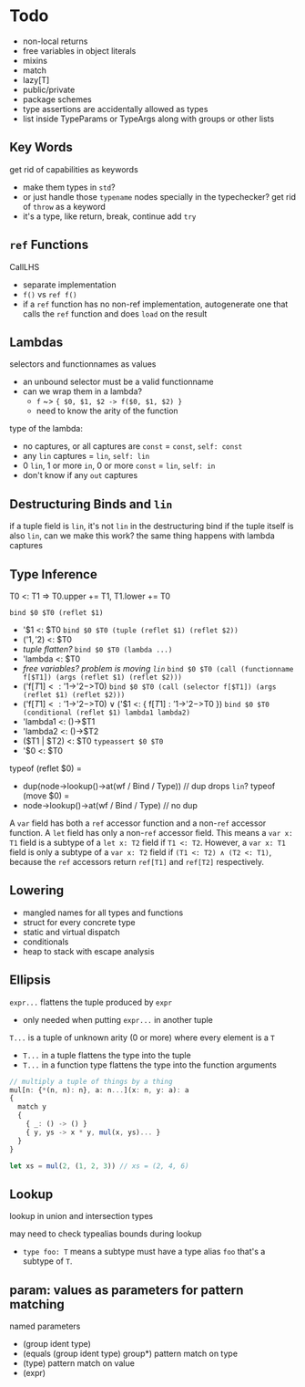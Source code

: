 # Todo

- non-local returns
- free variables in object literals
- mixins
- match
- lazy[T]
- public/private
- package schemes
- type assertions are accidentally allowed as types
- list inside TypeParams or TypeArgs along with groups or other lists

## Key Words

get rid of capabilities as keywords
- make them types in `std`?
- or just handle those `typename` nodes specially in the typechecker?
get rid of `throw` as a keyword
- it's a type, like return, break, continue
add `try`

## `ref` Functions

CallLHS
- separate implementation
- `f()` vs `ref f()`
- if a `ref` function has no non-ref implementation, autogenerate one that calls the `ref` function and does `load` on the result

## Lambdas

selectors and functionnames as values
- an unbound selector must be a valid functionname
- can we wrap them in a lambda?
  - `f` ~> `{ $0, $1, $2 -> f($0, $1, $2) }`
  - need to know the arity of the function

type of the lambda:
- no captures, or all captures are `const` = `const`, `self: const`
- any `lin` captures = `lin`, `self: lin`
- 0 `lin`, 1 or more `in`, 0 or more `const` = `lin`, `self: in`
- don't know if any `out` captures

## Destructuring Binds and `lin`

if a tuple field is `lin`, it's not `lin` in the destructuring bind
if the tuple itself is also `lin`, can we make this work?
the same thing happens with lambda captures

## Type Inference

T0 <: T1 => T0.upper += T1, T1.lower += T0

`bind $0 $T0 (reflet $1)`
- '$1 <: $T0
`bind $0 $T0 (tuple (reflet $1) (reflet $2))`
- ('$1, '$2) <: $T0
- *tuple flatten?*
`bind $0 $T0 (lambda ...)`
- 'lambda <: $T0
- *free variables? problem is moving `lin`*
`bind $0 $T0 (call (functionname f[$T1]) (args (reflet $1) (reflet $2)))`
- ('f[$T1] <: '$1->'$2->$T0)
`bind $0 $T0 (call (selector f[$T1]) (args (reflet $1) (reflet $2)))`
- ('f[$T1] <: '$1->'$2->$T0) ∨ ('$1 <: { f[$T1]: '$1->'$2->$T0 })
`bind $0 $T0 (conditional (reflet $1) lambda1 lambda2)`
- 'lambda1 <: ()->$T1
- 'lambda2 <: ()->$T2
- ($T1 | $T2) <: $T0
`typeassert $0 $T0`
- '$0 <: $T0

typeof (reflet $0) =
- dup(node->lookup()->at(wf / Bind / Type)) // dup drops `lin`?
typeof (move $0) =
- node->lookup()->at(wf / Bind / Type) // no dup

A `var` field has both a `ref` accessor function and a non-`ref` accessor function. A `let` field has only a non-`ref` accessor field. This means a `var x: T1` field is a subtype of a `let x: T2` field if `T1 <: T2`. However, a `var x: T1` field is only a subtype of a `var x: T2` field if `(T1 <: T2) ∧ (T2 <: T1)`, because the `ref` accessors return `ref[T1]` and `ref[T2]` respectively.

## Lowering

- mangled names for all types and functions
- struct for every concrete type
- static and virtual dispatch
- conditionals
- heap to stack with escape analysis

## Ellipsis

`expr...` flattens the tuple produced by `expr`
- only needed when putting `expr...` in another tuple

`T...` is a tuple of unknown arity (0 or more) where every element is a `T`
- `T...` in a tuple flattens the type into the tuple
- `T...` in a function type flattens the type into the function arguments

```ts
// multiply a tuple of things by a thing
mul[n: {*(n, n): n}, a: n...](x: n, y: a): a
{
  match y
  {
    { _: () -> () }
    { y, ys -> x * y, mul(x, ys)... }
  }
}

let xs = mul(2, (1, 2, 3)) // xs = (2, 4, 6)
```

## Lookup

lookup in union and intersection types

may need to check typealias bounds during lookup
- `type foo: T` means a subtype must have a type alias `foo` that's a subtype of `T`.

## param: values as parameters for pattern matching

named parameters
- (group ident type)
- (equals (group ident type) group*)
pattern match on type
- (type)
pattern match on value
- (expr)
